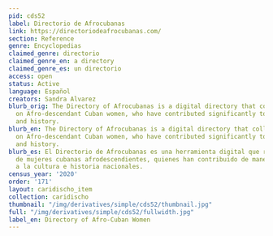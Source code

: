 ```yaml
---
pid: cds52
label: Directorio de Afrocubanas
link: https://directoriodeafrocubanas.com/
section: Reference
genre: Encyclopedias
claimed_genre: directorio
claimed_genre_en: a directory
claimed_genre_es: un directorio
access: open
status: Active
language: Español
creators: Sandra Alvarez
blurb_orig: The Directory of Afrocubanas is a digital directory that collects files
  on Afro-descendant Cuban women, who have contributed significantly to national culture
  and history.
blurb_en: The Directory of Afrocubanas is a digital directory that collects files
  on Afro-descendant Cuban women, who have contributed significantly to national culture
  and history.
blurb_es: El Directorio de Afrocubanas es una herramienta digital que recopila fichas
  de mujeres cubanas afrodescendientes, quienes han contribuido de manera significativa
  a la cultura e historia nacionales.
census_year: '2020'
order: '171'
layout: caridischo_item
collection: caridischo
thumbnail: "/img/derivatives/simple/cds52/thumbnail.jpg"
full: "/img/derivatives/simple/cds52/fullwidth.jpg"
label_en: Directory of Afro-Cuban Women
---
```

